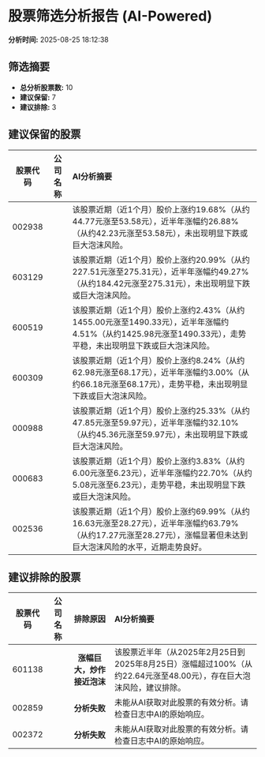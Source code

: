 # 股票筛选分析报告 (AI-Powered)

**分析时间:** 2025-08-25 18:12:38

## 筛选摘要

- **总分析股票数:** 10
- **建议保留:** 7
- **建议排除:** 3

## 建议保留的股票

| 股票代码 | 公司名称 | AI分析摘要 |
|:---:|:---:|:---|
| 002938 |  | 该股票近期（近1个月）股价上涨约19.68%（从约44.77元涨至53.58元），近半年涨幅约26.88%（从约42.23元涨至53.58元），未出现明显下跌或巨大泡沫风险。 |
| 603129 |  | 该股票近期（近1个月）股价上涨约20.99%（从约227.51元涨至275.31元），近半年涨幅约49.27%（从约184.42元涨至275.31元），未出现明显下跌或巨大泡沫风险。 |
| 600519 |  | 该股票近期（近1个月）股价上涨约2.43%（从约1455.00元涨至1490.33元），近半年涨幅约4.51%（从约1425.98元涨至1490.33元），走势平稳，未出现明显下跌或巨大泡沫风险。 |
| 600309 |  | 该股票近期（近1个月）股价上涨约8.24%（从约62.98元涨至68.17元），近半年涨幅约3.00%（从约66.18元涨至68.17元），走势平稳，未出现明显下跌或巨大泡沫风险。 |
| 000988 |  | 该股票近期（近1个月）股价上涨约25.33%（从约47.85元涨至59.97元），近半年涨幅约32.10%（从约45.36元涨至59.97元），未出现明显下跌或巨大泡沫风险。 |
| 000683 |  | 该股票近期（近1个月）股价上涨约3.83%（从约6.00元涨至6.23元），近半年涨幅约22.70%（从约5.08元涨至6.23元），走势平稳，未出现明显下跌或巨大泡沫风险。 |
| 002536 |  | 该股票近期（近1个月）股价上涨约69.99%（从约16.63元涨至28.27元），近半年涨幅约63.79%（从约17.27元涨至28.27元），涨幅显著但未达到巨大泡沫风险的水平，近期走势良好。 |

## 建议排除的股票

| 股票代码 | 公司名称 | 排除原因 | AI分析摘要 |
|:---:|:---:|:---:|:---|
| 601138 |  | **涨幅巨大，炒作接近泡沫** | 该股票近半年（从2025年2月25日到2025年8月25日）涨幅超过100%（从约22.64元涨至48.00元），存在巨大泡沫风险，建议排除。 |
| 002859 |  | **分析失败** | 未能从AI获取对此股票的有效分析。请检查日志中AI的原始响应。 |
| 002372 |  | **分析失败** | 未能从AI获取对此股票的有效分析。请检查日志中AI的原始响应。 |
